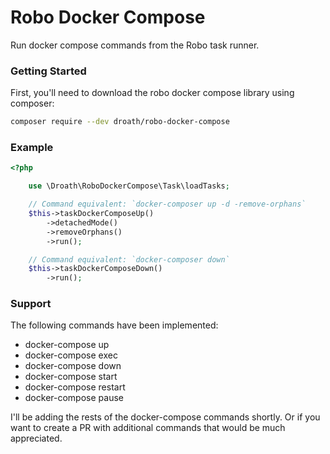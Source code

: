 # Robo Docker Compose

Run docker compose commands from the Robo task runner.

### Getting Started

First, you'll need to download the robo docker compose library using composer:

```bash
composer require --dev droath/robo-docker-compose
```

### Example

```php
<?php

    use \Droath\RoboDockerCompose\Task\loadTasks;

    // Command equivalent: `docker-composer up -d -remove-orphans`
    $this->taskDockerComposeUp()
        ->detachedMode()
        ->removeOrphans()
        ->run();

    // Command equivalent: `docker-composer down`
    $this->taskDockerComposeDown()
        ->run();
```

### Support

The following commands have been implemented:

- docker-compose up
- docker-compose exec 
- docker-compose down
- docker-compose start
- docker-compose restart
- docker-compose pause

I'll be adding the rests of the docker-compose commands shortly. Or if you want
to create a PR with additional commands that would be much appreciated.


